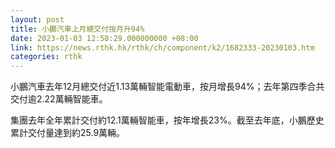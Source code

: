 ```yaml
---
layout: post
title: 小鵬汽車上月總交付按月升94%
date: 2023-01-03 12:58:29.000000000 +08:00
link: https://news.rthk.hk/rthk/ch/component/k2/1682333-20230103.htm
categories: rthk
---
```


小鵬汽車去年12月總交付近1.13萬輛智能電動車，按月增長94%；去年第四季合共交付逾2.22萬輛智能車。

集團去年全年累計交付約12.1萬輛智能車，按年增長23%。截至去年底，小鵬歷史累計交付量達到約25.9萬輛。
